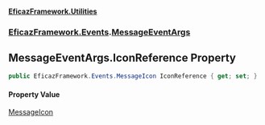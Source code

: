 #### [EficazFramework.Utilities](EficazFrameworkUtilities.md 'EficazFramework Utilities')
### [EficazFramework.Events](EficazFrameworkUtilities.md#EficazFramework.Events 'EficazFramework.Events').[MessageEventArgs](EficazFramework.Events/MessageEventArgs.md 'EficazFramework.Events.MessageEventArgs')

## MessageEventArgs.IconReference Property

```csharp
public EficazFramework.Events.MessageIcon IconReference { get; set; }
```

#### Property Value
[MessageIcon](EficazFramework.Events/MessageIcon.md 'EficazFramework.Events.MessageIcon')